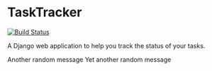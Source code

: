 TaskTracker
===========
[![Build Status](https://travis-ci.org/agentreno/tasktracker.svg?branch=angular)](https://travis-ci.org/agentreno/tasktracker)

A Django web application to help you track the status of your tasks.

Another random message
Yet another random message
